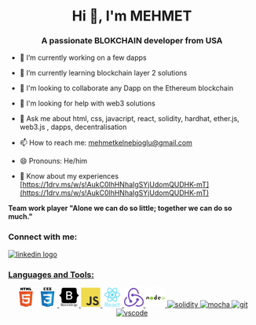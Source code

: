 <h1 align="center">Hi 👋, I'm MEHMET</h1>
<h3 align="center">A passionate BLOKCHAIN developer from USA</h3>

- 🔭 I’m currently working on a few  dapps

- 🌱 I’m currently learning blockchain layer 2 solutions

- 👯 I'm looking to collaborate any Dapp on the Ethereum blockchain

- 🤔 I'm looking for help with web3 solutions

- 💬 Ask me about html, css, javacript, react, solidity, hardhat, ether.js, web3.js , dapps, decentralisation

- 📫 How to reach me: mehmetkelnebioglu@gmail.com

- 😄 Pronouns: He/him

- 📄 Know about my experiences [https://1drv.ms/w/s!AukC0lhHNhaIgSYjUdomQUDHK-mT](https://1drv.ms/w/s!AukC0lhHNhaIgSYjUdomQUDHK-mT)

 **Team work player "Alone we can do so little; together we can do so much."**




<h3 align="left">Connect with me:</h3>

<div align="left">
  <a href="https://www.linkedin.com/in/mehmetk1/" target="_blank">
    <img src="https://raw.githubusercontent.com/maurodesouza/profile-readme-generator/master/src/assets/icons/social/linkedin/default.svg" width="52" height="40" alt="linkedin logo"  />

<h3 align="left">Languages and Tools:</h3>
    <p align="center"><a href="https://www.w3.org/html/" target="_blank" rel="noreferrer"><img
          src="https://raw.githubusercontent.com/devicons/devicon/master/icons/html5/html5-original-wordmark.svg"alt="html5"width="40"height="40"/></a>
      <a href="https://www.w3schools.com/css/" target="_blank" rel="noreferrer">
        <img
          src="https://raw.githubusercontent.com/devicons/devicon/master/icons/css3/css3-original-wordmark.svg"
          alt="css3"
          width="40"
          height="40"
        />
      </a>
      <a href="https://getbootstrap.com" target="_blank" rel="noreferrer">
        <img
          src="https://raw.githubusercontent.com/devicons/devicon/master/icons/bootstrap/bootstrap-plain-wordmark.svg"
          alt="bootstrap"
          width="40"
          height="40"
        />
      </a>
      <a
        href="https://developer.mozilla.org/en-US/docs/Web/JavaScript"
        target="_blank"
        rel="noreferrer"
      >
        <img
          src="https://raw.githubusercontent.com/devicons/devicon/master/icons/javascript/javascript-original.svg"
          alt="javascript"
          width="40"
          height="40"
        />
      </a>
      <a href="https://reactjs.org/" target="_blank" rel="noreferrer">
        <img
          src="https://raw.githubusercontent.com/devicons/devicon/master/icons/react/react-original-wordmark.svg"
          alt="react"
          width="40"
          height="40"
        />
      </a>
      <a href="https://redux.js.org" target="_blank" rel="noreferrer">
        <img
          src="https://raw.githubusercontent.com/devicons/devicon/master/icons/redux/redux-original.svg"
          alt="redux"
          width="40"
          height="40"
        />
      </a>
      <a href="https://nodejs.org" target="_blank" rel="noreferrer">
        <img
          src="https://raw.githubusercontent.com/devicons/devicon/master/icons/nodejs/nodejs-original-wordmark.svg"
          alt="nodejs"
          width="40"
          height="40"
        />
      </a>
      <a href="https://soliditylang.org/" target="_blank" rel="noreferrer">
        <img
          src="https://cdn.jsdelivr.net/gh/devicons/devicon/icons/solidity/solidity-original.svg"
          alt="solidity"
          width="40"
          height="40"
        />
      </a>
      <a href="https://mochajs.org" target="_blank" rel="noreferrer">
        <img
          src="https://www.vectorlogo.zone/logos/mochajs/mochajs-icon.svg"
          alt="mocha"
          width="40"
          height="40"
        />
      </a>
      <a href="https://git-scm.com/" target="_blank" rel="noreferrer">
        <img
          src="https://www.vectorlogo.zone/logos/git-scm/git-scm-icon.svg"
          alt="git"
          width="40"
          height="40"
        />
      </a>
       <a href="https://code.visualstudio.com" target="_blank" rel="noreferrer">
        <img
          src="[https://www.vectorlogo.zone/logos/git-scm/git-scm-icon.svg](https://cdn.jsdelivr.net/npm/vscode-icons-svg@2.0.0/dist/vscode-icons-svg.min.js)"
          alt="vscode"
          width="40"
          height="40"
        />
      </a>
    </p>




